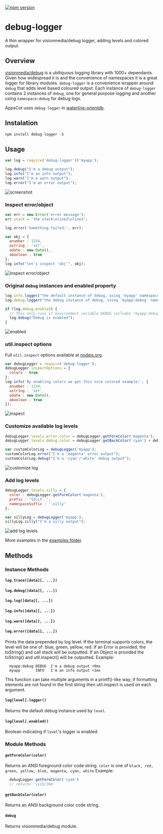 [![npm version](https://badge.fury.io/js/debug-logger.svg)](http://badge.fury.io/js/debug-logger)

debug-logger
============

A thin wrapper for visionmedia/debug logger, adding levels and colored output.

## Overview
[visionmedia/debug](https://github.com/visionmedia/debug) is a ubitiquous logging library with 1000+ dependants. Given how widespread it is and the convenience of namespaces it is a great logger for library modules.
`debug-logger` is a convenience wrapper around `debug` that adds level based coloured output. Each instance of `debug-logger` contains 2 instances of `debug`, one for general purpose logging and another using `namespace:debug` for debug logs.

AppsCot uses `debug-logger` in [waterline-orientdb](https://github.com/appscot/waterline-orientdb).

## Instalation
```javascript
npm install debug-logger -S
```

## Usage
```javascript
var log = require('debug-logger')('myapp');

log.debug("I'm a debug output");
log.info("I'm an info output");
log.warn("I'm a warn output");
log.error("I'm an error output");
```
![screenshot](https://raw.githubusercontent.com/wiki/appscot/debug-logger/ScreenShot.png)

### Inspect error/object
```javascript
var err = new Error('error message');
err.stack = 'the stack\nline2\nline3';

log.error('Something failed:', err);

var obj = {
  anumber : 1234,
  astring : 'str',
  adate : new Date(),
  aboolean : true
};
log.info("let's inspect 'obj'", obj);
```
![inspect error/object](https://raw.githubusercontent.com/wiki/appscot/debug-logger/error_object.png)

### Original `debug` instances and enabled property
```javascript
log.info.logger("the default instance of debug, using 'myapp' namespace");
log.debug.logger("the debug instance of debug, using 'myapp:debug' namespace");

if (log.debug.enabled) {
  // This only runs if environment variable DEBUG includes "myapp:debug" namespace
  log.debug("Debug is enabled");
}
```
![enabled](https://raw.githubusercontent.com/wiki/appscot/debug-logger/enabled.png)

### util.inspect options
Full `util.inspect` options available at [nodejs.org](http://nodejs.org/api/util.html#util_util_inspect_object_options).
```javascript
var debugLogger = require('debug-logger');
debugLogger.inspectOptions = {
  colors : true
};
log.info('By enabling colors we get this nice colored example:', {
  anumber : 1234,
  astring : 'str',
  adate : new Date(),
  aboolean : true
});
```
![inspect](https://raw.githubusercontent.com/wiki/appscot/debug-logger/inspect.png)

### Customize available log levels
```javascript
debugLogger.levels.error.color = debugLogger.getForeColor('magenta');
debugLogger.levels.debug.color = debugLogger.getBackColor('cyan') + debugLogger.getForeColor('white');

var customColorLog = debugLogger('myapp');
customColorLog.error("I'm a 'magenta' error output");
customColorLog.debug("I'm a 'cyan'/'white' debug output");
```
![customize log](https://raw.githubusercontent.com/wiki/appscot/debug-logger/customize_log.png)

### Add log levels
```javascript
debugLogger.levels.silly = {
  color : debugLogger.getForeColor('magenta'),
  prefix : 'SILLY  ',
  namespaceSuffix : ':silly'
};

var sillyLog = debugLogger('myapp');
sillyLog.silly("I'm a silly output");
```
![add log levels](https://raw.githubusercontent.com/wiki/appscot/debug-logger/silly.png)

More examples in the [examples folder](https://github.com/appscot/debug-logger/blob/master/examples/index.js).

## Methods

### Instance Methods

#### `log.trace([data][, ...])`
#### `log.debug([data][, ...])`
#### `log.log([data][, ...])`
#### `log.info([data][, ...])`
#### `log.warn([data][, ...])`
#### `log.error([data][, ...])`
Prints the data prepended by log level. If the terminal supports colors, the level will be one of: blue, green, yellow, red. If an Error is provided, the toString() and call stack will be outputted. If an Object is provided the toString() and util.inspect() will be outputted. Example:
```
  myapp:debug DEBUG  I'm a debug output +0ms
  myapp       INFO   I'm an info output +1ms
```
This function can take multiple arguments in a printf()-like way, if formatting elements are not found in the first string then util.inspect is used on each argument.

#### `log[level].logger()`
Returns the default debug instance used by `level`.

#### `log[level].enabled()`
Boolean indicating if `level`'s logger is enabled.

### Module Methods

#### `getForeColor(color)`
Returns an ANSI foreground color code string. `color` is one of `black, red, green, yellow, blue, magenta, cyan, white`
Example:
``` javascript
  debugLogger.getForeColor('cyan')
  // returns '\x1b[36m'
```

#### `getBackColor(color)`
Returns an ANSI background color code string.


#### `debug`
Returns visionmedia/debug module.
